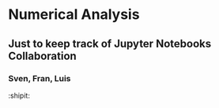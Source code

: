 # Numerical Analysis
## Just to keep track of Jupyter Notebooks Collaboration
### Sven, Fran, Luis
:shipit:
